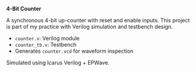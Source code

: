 **4-Bit Counter**

A synchronous 4-bit up-counter with reset and enable inputs. This project is part of my practice with Verilog simulation and testbench design.

- `counter.v`: Verilog module
- `counter_tb.v`: Testbench
- Generates `counter.vcd` for waveform inspection

Simulated using Icarus Verilog + EPWave.
